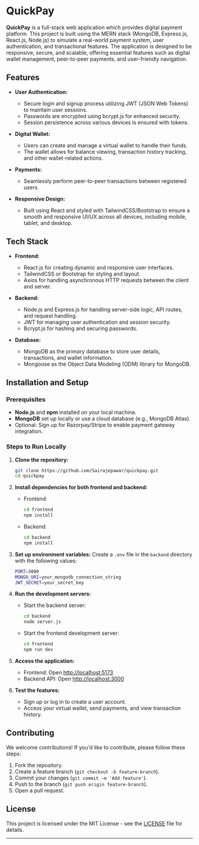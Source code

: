
# QuickPay

**QuickPay** is a full-stack web application  which provides digital payment platform. This project is built using the MERN stack (MongoDB, Express.js, React.js, Node.js) to simulate a real-world payment system, user authentication, and transactional features. The application is designed to be responsive, secure, and scalable, offering essential features such as digital wallet management, peer-to-peer payments, and user-friendly navigation.

## Features

- **User Authentication:** 
   - Secure login and signup process utilizing JWT (JSON Web Tokens) to maintain user sessions. 
   - Passwords are encrypted using bcrypt.js for enhanced security.
   - Session persistence across various devices is ensured with tokens.

- **Digital Wallet:**
   - Users can create and manage a virtual wallet to handle their funds.
   - The wallet allows for balance viewing, transaction history tracking, and other wallet-related actions.

- **Payments:**
   - Seamlessly perform peer-to-peer transactions between registered users.

- **Responsive Design:**
   - Built using React and styled with TailwindCSS/Bootstrap to ensure a smooth and responsive UI/UX across all devices, including mobile, tablet, and desktop.

## Tech Stack

- **Frontend:**
  - React.js for creating dynamic and responsive user interfaces.
  - TailwindCSS or Bootstrap for styling and layout.
  - Axios for handling asynchronous HTTP requests between the client and server.

- **Backend:**
  - Node.js and Express.js for handling server-side logic, API routes, and request handling.
  - JWT for managing user authentication and session security.
  - Bcrypt.js for hashing and securing passwords.

- **Database:**
  - MongoDB as the primary database to store user details, transactions, and wallet information.
  - Mongoose as the Object Data Modeling (ODM) library for MongoDB.
## Installation and Setup

### Prerequisites
- **Node.js** and **npm** installed on your local machine.
- **MongoDB** set up locally or use a cloud database (e.g., MongoDB Atlas).
- Optional: Sign up for Razorpay/Stripe to enable payment gateway integration.

### Steps to Run Locally

1. **Clone the repository:**
    ```bash
    git clone https://github.com/Sairajepawar/quickpay.git
    cd quickpay
    ```

2. **Install dependencies for both frontend and backend:**
    - Frontend:
      ```bash
      cd frontend
      npm install
      ```

    - Backend:
      ```bash
      cd backend
      npm install
      ```

3. **Set up environment variables:**
    Create a `.env` file in the `backend` directory with the following values:
    ```bash
    PORT=3000
    MONGO_URI=your_mongodb_connection_string
    JWT_SECRET=your_secret_key
    ```

4. **Run the development servers:**
    - Start the backend server:
      ```bash
      cd backend
      node server.js
      ```

    - Start the frontend development server:
      ```bash
      cd frontend
      npm run dev
      ```

5. **Access the application:**
    - Frontend: Open [http://localhost:5173](http://localhost:5173)
    - Backend API: Open [http://localhost:3000](http://localhost:3000)

6. **Test the features:**
   - Sign up or log in to create a user account.
   - Access your virtual wallet, send payments, and view transaction history.

## Contributing

We welcome contributions! If you'd like to contribute, please follow these steps:
1. Fork the repository.
2. Create a feature branch (`git checkout -b feature-branch`).
3. Commit your changes (`git commit -m 'Add feature'`).
4. Push to the branch (`git push origin feature-branch`).
5. Open a pull request.

## License

This project is licensed under the MIT License - see the [LICENSE](LICENSE) file for details.

---
